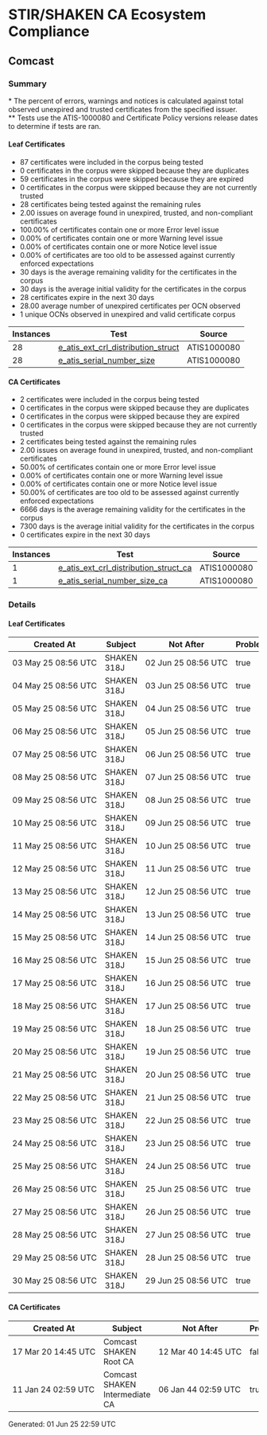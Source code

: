 # STIR/SHAKEN CA Ecosystem Compliance

## Comcast

### Summary

\* The percent of errors, warnings and notices is calculated against total observed unexpired and trusted certificates from the specified issuer.\
\*\* Tests use the ATIS-1000080 and Certificate Policy versions release dates to determine if tests are ran.

#### Leaf Certificates

- 87 certificates were included in the corpus being tested
- 0 certificates in the corpus were skipped because they are duplicates
- 59 certificates in the corpus were skipped because they are expired
- 0 certificates in the corpus were skipped because they are not currently trusted
- 28 certificates being tested against the remaining rules
- 2.00 issues on average found in unexpired, trusted, and non-compliant certificates
- 100.00% of certificates contain one or more Error level issue
- 0.00% of certificates contain one or more Warning level issue
- 0.00% of certificates contain one or more Notice level issue
- 0.00% of certificates are too old to be assessed against currently enforced expectations
- 30 days is the average remaining validity for the certificates in the corpus
- 30 days is the average initial validity for the certificates in the corpus
- 28 certificates expire in the next 30 days
- 28.00 average number of unexpired certificates per OCN observed
- 1 unique OCNs observed in unexpired and valid certificate corpus

| Instances | Test | Source |
|-----------|------|--------|
| 28 | [e_atis_ext_crl_distribution_struct](ISSUES/e_atis_ext_crl_distribution_struct/README.md) | ATIS1000080 |
| 28 | [e_atis_serial_number_size](ISSUES/e_atis_serial_number_size/README.md) | ATIS1000080 |

#### CA Certificates

- 2 certificates were included in the corpus being tested
- 0 certificates in the corpus were skipped because they are duplicates
- 0 certificates in the corpus were skipped because they are expired
- 0 certificates in the corpus were skipped because they are not currently trusted
- 2 certificates being tested against the remaining rules
- 2.00 issues on average found in unexpired, trusted, and non-compliant certificates
- 50.00% of certificates contain one or more Error level issue
- 0.00% of certificates contain one or more Warning level issue
- 0.00% of certificates contain one or more Notice level issue
- 50.00% of certificates are too old to be assessed against currently enforced expectations
- 6666 days is the average remaining validity for the certificates in the corpus
- 7300 days is the average initial validity for the certificates in the corpus
- 0 certificates expire in the next 30 days

| Instances | Test | Source |
|-----------|------|--------|
| 1 | [e_atis_ext_crl_distribution_struct_ca](ISSUES/e_atis_ext_crl_distribution_struct_ca/README.md) | ATIS1000080 |
| 1 | [e_atis_serial_number_size_ca](ISSUES/e_atis_serial_number_size_ca/README.md) | ATIS1000080 |

### Details

#### Leaf Certificates

| Created At | Subject | Not After | Problems | Link |
|------------|---------|-----------|----------|------|
| 03&#160;May&#160;25&#160;08:56&#160;UTC | SHAKEN 318J | 02&#160;Jun&#160;25&#160;08:56&#160;UTC | true | [view](CERTS/32e593a0a9bdaabcbe341430b7ea1764afe5759fdd52fdda381bfade46288ca8/README.md) |
| 04&#160;May&#160;25&#160;08:56&#160;UTC | SHAKEN 318J | 03&#160;Jun&#160;25&#160;08:56&#160;UTC | true | [view](CERTS/aa5a8c57d6b052cf61cf105880b62f75609e34b3cb444af61dc68c1d98b8d95b/README.md) |
| 05&#160;May&#160;25&#160;08:56&#160;UTC | SHAKEN 318J | 04&#160;Jun&#160;25&#160;08:56&#160;UTC | true | [view](CERTS/406c7d391aa38f45f10a119d417fa4a54c2a588dde3a69d188600ec9650c6b35/README.md) |
| 06&#160;May&#160;25&#160;08:56&#160;UTC | SHAKEN 318J | 05&#160;Jun&#160;25&#160;08:56&#160;UTC | true | [view](CERTS/ffab69fefce217ff4c096887d48d3778855b898b78756ecc390b542446fe0c5a/README.md) |
| 07&#160;May&#160;25&#160;08:56&#160;UTC | SHAKEN 318J | 06&#160;Jun&#160;25&#160;08:56&#160;UTC | true | [view](CERTS/3672479af0ec3e9fc6ff93c25e49afb3191e1dfdf77862a0e9d933452a2c215a/README.md) |
| 08&#160;May&#160;25&#160;08:56&#160;UTC | SHAKEN 318J | 07&#160;Jun&#160;25&#160;08:56&#160;UTC | true | [view](CERTS/7025c070e59506272f6c511f4a3691d7ed795041b6ffc5a5bad884a32101bfa7/README.md) |
| 09&#160;May&#160;25&#160;08:56&#160;UTC | SHAKEN 318J | 08&#160;Jun&#160;25&#160;08:56&#160;UTC | true | [view](CERTS/fdbad88c364069585d91c1346dbfec1d344e2b2945bf6ae2ba3eeb13565d3537/README.md) |
| 10&#160;May&#160;25&#160;08:56&#160;UTC | SHAKEN 318J | 09&#160;Jun&#160;25&#160;08:56&#160;UTC | true | [view](CERTS/cddb06a2ef02bd30ffdbf35fb9a242066217eba86389fbe638779fa51e6712e9/README.md) |
| 11&#160;May&#160;25&#160;08:56&#160;UTC | SHAKEN 318J | 10&#160;Jun&#160;25&#160;08:56&#160;UTC | true | [view](CERTS/2201739db2f5f989a7f4a4cab3c31307ebd5813fd6472252600923cd4953616c/README.md) |
| 12&#160;May&#160;25&#160;08:56&#160;UTC | SHAKEN 318J | 11&#160;Jun&#160;25&#160;08:56&#160;UTC | true | [view](CERTS/cffbd5f5f23fc76c06af85b46e58b982c1cdf825321a800330197a312de22ab3/README.md) |
| 13&#160;May&#160;25&#160;08:56&#160;UTC | SHAKEN 318J | 12&#160;Jun&#160;25&#160;08:56&#160;UTC | true | [view](CERTS/23463e18eb075d2c12e39f45bfd97f0840af13bc0470c0d2b7e6aea2faff0422/README.md) |
| 14&#160;May&#160;25&#160;08:56&#160;UTC | SHAKEN 318J | 13&#160;Jun&#160;25&#160;08:56&#160;UTC | true | [view](CERTS/296473a45f0df18b646a7ade22acda669b5bc1a18653929ad10bcf00e2e745d7/README.md) |
| 15&#160;May&#160;25&#160;08:56&#160;UTC | SHAKEN 318J | 14&#160;Jun&#160;25&#160;08:56&#160;UTC | true | [view](CERTS/ee37e65ef31d76a6756555779ade44056b85e4aa0f4716ba7745ab0dafaf4b03/README.md) |
| 16&#160;May&#160;25&#160;08:56&#160;UTC | SHAKEN 318J | 15&#160;Jun&#160;25&#160;08:56&#160;UTC | true | [view](CERTS/ee5af57b1ae8058b27dcb3ebb1c3b84ad3b2f0d9ec9c58672328b051188a5912/README.md) |
| 17&#160;May&#160;25&#160;08:56&#160;UTC | SHAKEN 318J | 16&#160;Jun&#160;25&#160;08:56&#160;UTC | true | [view](CERTS/b541479a06e65e6953bcc08eace51479d983aef07b43876aa8b25a550688fd94/README.md) |
| 18&#160;May&#160;25&#160;08:56&#160;UTC | SHAKEN 318J | 17&#160;Jun&#160;25&#160;08:56&#160;UTC | true | [view](CERTS/b8c557a7cb44a98379c8929c618d0db2c4b5018d13cf70c391e3d47c56d302f5/README.md) |
| 19&#160;May&#160;25&#160;08:56&#160;UTC | SHAKEN 318J | 18&#160;Jun&#160;25&#160;08:56&#160;UTC | true | [view](CERTS/8f8786bd7946dab1e40f13c55715c09da6dd6ec9cdfa1ae5ea9595c976d479fb/README.md) |
| 20&#160;May&#160;25&#160;08:56&#160;UTC | SHAKEN 318J | 19&#160;Jun&#160;25&#160;08:56&#160;UTC | true | [view](CERTS/000e234decbfd2f178398648063ac5e37417709087285f2af0a7f5ac4818ed48/README.md) |
| 21&#160;May&#160;25&#160;08:56&#160;UTC | SHAKEN 318J | 20&#160;Jun&#160;25&#160;08:56&#160;UTC | true | [view](CERTS/2d7b0d1230096c0efd5e0ce880da4d78825ff61aa1094d9a02a68b64cedc8dba/README.md) |
| 22&#160;May&#160;25&#160;08:56&#160;UTC | SHAKEN 318J | 21&#160;Jun&#160;25&#160;08:56&#160;UTC | true | [view](CERTS/ecdad80fc7370ec387bd222a2d79131b8d48d78936c88a9ea2102bb8510ec7d0/README.md) |
| 23&#160;May&#160;25&#160;08:56&#160;UTC | SHAKEN 318J | 22&#160;Jun&#160;25&#160;08:56&#160;UTC | true | [view](CERTS/c22212d96be067eec2abe9da116194d5b1254d69b8d545b5cc13cff417ba8b6e/README.md) |
| 24&#160;May&#160;25&#160;08:56&#160;UTC | SHAKEN 318J | 23&#160;Jun&#160;25&#160;08:56&#160;UTC | true | [view](CERTS/1a147375731c538addb8d159db352024495f8b4fd9fc88ea17e9419487016ae7/README.md) |
| 25&#160;May&#160;25&#160;08:56&#160;UTC | SHAKEN 318J | 24&#160;Jun&#160;25&#160;08:56&#160;UTC | true | [view](CERTS/9cf86292bf8261a9d49b41eac3e5eb75e2f61ed6d2bf912d35a7bdf8107fd490/README.md) |
| 26&#160;May&#160;25&#160;08:56&#160;UTC | SHAKEN 318J | 25&#160;Jun&#160;25&#160;08:56&#160;UTC | true | [view](CERTS/a1d4f1c3b59263783f1cea608a7de6cd4fcf93a503cf1954034b9fcde9b0e9e9/README.md) |
| 27&#160;May&#160;25&#160;08:56&#160;UTC | SHAKEN 318J | 26&#160;Jun&#160;25&#160;08:56&#160;UTC | true | [view](CERTS/7cb0a929ccf02283621fd20fd392f4b6b8e209f729097ee979b63fa65cf6dc93/README.md) |
| 28&#160;May&#160;25&#160;08:56&#160;UTC | SHAKEN 318J | 27&#160;Jun&#160;25&#160;08:56&#160;UTC | true | [view](CERTS/a4aa05756cf19ffda86c926763e8910ca0b8e3c00a63ab89b1a376bc5202d05f/README.md) |
| 29&#160;May&#160;25&#160;08:56&#160;UTC | SHAKEN 318J | 28&#160;Jun&#160;25&#160;08:56&#160;UTC | true | [view](CERTS/9f73acf34e95c165f47e06ff50bd7bc9a6f53903d821a957c8c935a2c1e2e54d/README.md) |
| 30&#160;May&#160;25&#160;08:56&#160;UTC | SHAKEN 318J | 29&#160;Jun&#160;25&#160;08:56&#160;UTC | true | [view](CERTS/2e363445142eb76c5f44c8b0f3d40df8c761dccaf4fb9698b9c17a2b63750e5e/README.md) |

#### CA Certificates

| Created At | Subject | Not After | Problems | Link |
|------------|---------|-----------|----------|------|
| 17&#160;Mar&#160;20&#160;14:45&#160;UTC | Comcast SHAKEN Root CA | 12&#160;Mar&#160;40&#160;14:45&#160;UTC | false | [view](CERTS/b1132c5f12c3ca4d2ff119f2df99544336eb1703512ac99cc42d596e25125bbd/README.md) |
| 11&#160;Jan&#160;24&#160;02:59&#160;UTC | Comcast SHAKEN Intermediate CA | 06&#160;Jan&#160;44&#160;02:59&#160;UTC | true | [view](CERTS/25af737667ed8b05cb8b8e7f44b2d7b5861551bea95ec48a73306ec75a92a662/README.md) |


Generated: 01 Jun 25 22:59 UTC